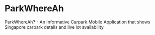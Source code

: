 # ParkWhereAh
ParkWhereAh? - An Informative Carpark Mobile Application that shows Singapore carpark details and live lot availability
